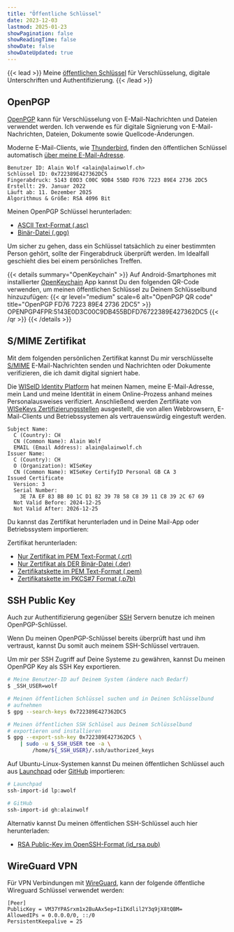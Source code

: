 ```yaml
---
title: "Öffentliche Schlüssel"
date: 2023-12-03
lastmod: 2025-01-23
showPagination: false
showReadingTime: false
showDate: false
showDateUpdated: true
---
```


{{< lead >}}
Meine
[öffentlichen Schlüssel](https://de.wikipedia.org/wiki/Asymmetrisches_Kryptosystem)
für Verschlüsselung, digitale Unterschriften und Authentifizierung.
{{< /lead >}}

## OpenPGP

[OpenPGP](https://de.wikipedia.org/wiki/OpenPGP) kann für Verschlüsselung von
E-Mail-Nachrichten und Dateien verwendet werden. Ich verwende es für digitale
Signierung von E-Mail-Nachrichten, Dateien, Dokumente sowie
Quellcode-Änderungen.

Moderne E-Mail-Clients, wie
[Thunderbird](https://www.thunderbird.net/de/), finden den öffentlichen
Schlüssel automatisch
[über meine E-Mail-Adresse](https://keys.openpgp.org/search?q=alain%40alainwolf.ch).

```text
Benutzer ID: Alain Wolf <alain@alainwolf.ch>
Schlüssel ID: 0x722389E427362DC5
Fingerabdruck: 5143 E0D3 C00C 9DB4 55BD FD76 7223 89E4 2736 2DC5
Erstellt: 29. Januar 2022
Läuft ab: 11. Dezember 2025
Algorithmus & Größe: RSA 4096 Bit
```

Meinen OpenPGP Schlüssel herunterladen:

- [ASCII Text-Format (.asc)](/public_keys/0x722389E427362DC5.asc)
- [Binär-Datei (.gpg)](/public_keys/0x722389E427362DC5.gpg)

Um sicher zu gehen, dass ein Schlüssel tatsächlich zu einer bestimmten Person
gehört, sollte der Fingerabdruck überprüft werden. Im Idealfall geschieht dies
bei einem persönliches Treffen.

{{< details summary="OpenKeychain" >}}
Auf Android-Smartphones mit installierter
[OpenKeychain](https://www.openkeychain.org/) App kannst Du den folgenden
QR-Code verwenden, um meinen öffentlichen Schlüssel zu Deinem Schlüsselbund
hinzuzufügen:
{{< qr level="medium" scale=6 alt="OpenPGP QR code" title="OpenPGP FD76 7223 89E4 2736 2DC5" >}}
OPENPGP4FPR:5143E0D3C00C9DB455BDFD76722389E427362DC5
{{< /qr >}}
{{< /details >}}

## S/MIME Zertifikat

Mit dem folgenden persönlichen Zertifikat kannst Du mir verschlüsselte
[S/MIME](https://en.wikipedia.org/wiki/S/MIME) E-Mail-Nachrichten senden und
Nachrichten oder Dokumente verifizieren, die ich damit digital signiert habe.

Die [WISeID Identity Platform](https://wiseid.com/) hat meinen Namen, meine
E-Mail-Adresse, mein Land und meine Identität in einem Online-Prozess anhand
meines Personalausweises verifiziert. Anschließend werden Zertifikate von
[WISeKeys Zertifizierungsstellen](https://www.wisekey.com) ausgestellt, die von
allen Webbrowsern, E-Mail-Clients und Betriebssystemen als vertrauenswürdig
eingestuft werden.

```text
Subject Name:
  C (Country): CH
  CN (Common Name): Alain Wolf
  EMAIL (Email Address): alain@alainwolf.ch
Issuer Name:
  C (Country): CH
  O (Organization): WISeKey
  CN (Common Name): WISeKey CertifyID Personal GB CA 3
Issued Certificate
  Version: 3
  Serial Number:
    3E 7A EF 83 BB 80 1C D1 82 39 78 58 C8 39 11 C8 39 2C 67 69
  Not Valid Before: 2024-12-25
  Not Valid After: 2026-12-25
```

Du kannst das Zertifikat herunterladen und in Deine Mail-App oder Betriebssystem
importieren:

Zertifikat herunterladen:

- [Nur Zertifikat im PEM Text-Format (.crt)](/public_keys/c83911c8392c6769.crt)
- [Nur Zertifikat als DER Binär-Datei (.der)](/public_keys/c83911c8392c6769.der)
- [Zertifikatskette im PEM Text-Format (.pem)](/public_keys/c83911c8392c6769-chain.pem)
- [Zertifikatskette im PKCS#7 Format (.p7b)](/public_keys/c83911c8392c6769-chain.p7b)

## SSH Public Key

Auch zur Authentifizierung gegenüber
[SSH](https://en.wikipedia.org/wiki/Secure_Shell) Servern benutze ich meinen
OpenPGP-Schlüssel.

Wenn Du meinen OpenPGP-Schlüssel bereits überprüft hast und ihm vertraust,
kannst Du somit auch meinem SSH-Schlüssel vertrauen.

Um mir per SSH Zugriff auf Deine Systeme zu gewähren, kannst Du meinen
OpenPGP Key als SSH Key exportieren.

```bash
# Meine Benutzer-ID auf Deinem System (ändere nach Bedarf)
$ _SSH_USER=wolf

# Meinen öffentlichen Schlüssel suchen und in Deinen Schlüsselbund
# aufnehmen
$ gpg --search-keys 0x722389E427362DC5

# Meinen öffentlichen SSH Schlüsel aus Deinem Schlüsselbund
# exportieren und installieren
$ gpg --export-ssh-key 0x722389E427362DC5 \
    | sudo -u $_SSH_USER tee -a \
        /home/${_SSH_USER}/.ssh/authorized_keys
```

Auf Ubuntu-Linux-Systemen kannst Du meinen öffentlichen Schlüssel auch aus
[Launchpad](https://launchpad.net/~awolf) oder
[GitHub](https://github.com/alainwolf) importieren:

```bash
# Launchpad
ssh-import-id lp:awolf

# GitHub
ssh-import-id gh:alainwolf
```

Alternativ kannst Du meinen öffentlichen SSH-Schlüssel auch hier herunterladen:

- [RSA Public-Key im OpenSSH-Format (id_rsa.pub)](/public_keys/id_rsa.pub)

## WireGuard VPN

Für VPN Verbindungen mit [WireGuard](https://www.wireguard.com/), kann der
folgende öffentliche Wireguard Schlüssel verwendet werden:

```text
[Peer]
PublicKey = VM37YPASrxm1x2BuAAx5ep+IiIKdlil2Y3q9jX8tQBM=
AllowedIPs = 0.0.0.0/0, ::/0
PersistentKeepalive = 25
```
